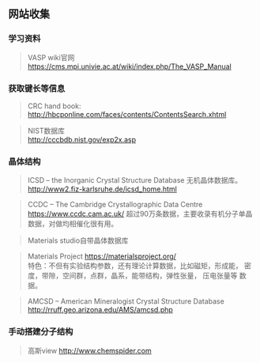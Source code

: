 ## 网站收集
### 学习资料
> VASP wiki官网
https://cms.mpi.univie.ac.at/wiki/index.php/The_VASP_Manual

### 获取键长等信息
> CRC hand book:  
http://hbcponline.com/faces/contents/ContentsSearch.xhtml

> NIST数据库  
http://cccbdb.nist.gov/exp2x.asp

### 晶体结构
> ICSD – the Inorganic Crystal Structure Database 无机晶体数据库。  
http://www2.fiz-karlsruhe.de/icsd_home.html

> CCDC – The Cambridge Crystallographic Data Centre   
https://www.ccdc.cam.ac.uk/ 超过90万条数据，主要收录有机分子单晶数据，对做均相催化很有用。

> Materials studio自带晶体数据库

> Materials Project
https://materialsproject.org/   
特色：不但有实验结构参数，还有理论计算数据，比如磁矩，形成能， 密度，带隙，空间群，点群，晶系，能带结构，弹性张量， 压电张量等 数据。

> AMCSD – American Mineralogist Crystal Structure Database   
http://rruff.geo.arizona.edu/AMS/amcsd.php


### 手动搭建分子结构
> 高斯view
http://www.chemspider.com
